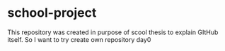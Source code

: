# school-project
This repository was created in purpose of scool thesis to explain GItHub itself. So I want to try create own repository
day0
